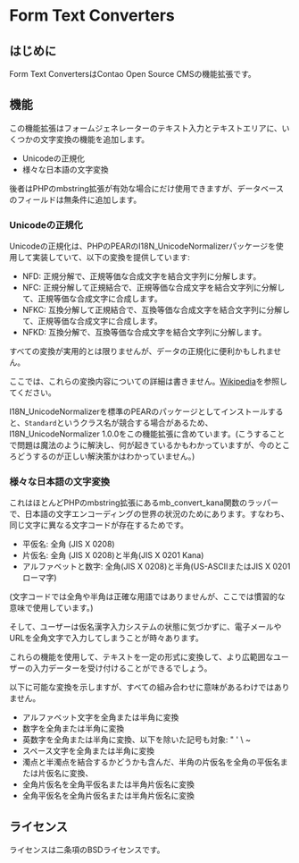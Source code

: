 # Form Text Converters

## はじめに

Form Text ConvertersはContao Open Source CMSの機能拡張です。

## 機能

この機能拡張はフォームジェネレーターのテキスト入力とテキストエリアに、いくつかの文字変換の機能を追加します。

* Unicodeの正規化
* 様々な日本語の文字変換

後者はPHPのmbstring拡張が有効な場合にだけ使用できますが、データベースのフィールドは無条件に追加します。

### Unicodeの正規化

Unicodeの正規化は、PHPのPEARのI18N_UnicodeNormalizerパッケージを使用して実装していて、以下の変換を提供しています:

* NFD: 正規分解で、正規等価な合成文字を結合文字列に分解します。
* NFC: 正規分解して正規結合で、正規等価な合成文字を結合文字列に分解して、正規等価な合成文字に合成します。
* NFKC: 互換分解して正規結合で、互換等価な合成文字を結合文字列に分解して、正規等価な合成文字に合成します。
* NFKD: 互換分解で、互換等価な合成文字を結合文字列に分解します。

すべての変換が実用的とは限りませんが、データの正規化に便利かもしれません。

ここでは、これらの変換内容についての詳細は書きません。[Wikipedia](http://ja.wikipedia.org/wiki/Unicode%E6%AD%A3%E8%A6%8F%E5%8C%96 "Unicode正規化")を参照してください。

I18N_UnicodeNormalizerを標準のPEARのパッケージとしてインストールすると、`Standard`というクラス名が競合する場合があるため、I18N_UnicodeNormalizer 1.0.0をこの機能拡張に含めています。(こうすることで問題は魔法のように解決し、何が起きているかもわかっていますが、今のところどうするのが正しい解決策かはわかっていません。)


### 様々な日本語の文字変換

これはほとんどPHPのmbstring拡張にあるmb_convert_kana関数のラッパーで、日本語の文字エンコーディングの世界の状況のためにあります。すなわち、同じ文字に異なる文字コードが存在するためです。

* 平仮名: 全角 (JIS X 0208)
* 片仮名: 全角 (JIS X 0208)と半角(JIS X 0201 Kana)
* アルファベットと数字: 全角(JIS X 0208)と半角(US-ASCIIまたはJIS X 0201 ローマ字)

(文字コードでは全角や半角は正確な用語ではありませんが、ここでは慣習的な意味で使用しています。)

そして、ユーザーは仮名漢字入力システムの状態に気づかずに、電子メールやURLを全角文字で入力してしまうことが時々あります。

これらの機能を使用して、テキストを一定の形式に変換して、より広範囲なユーザーの入力データーを受け付けることができるでしょう。

以下に可能な変換を示しますが、すべての組み合わせに意味があるわけではありません。

* アルファベット文字を全角または半角に変換
* 数字を全角または半角に変換
* 英数字を全角または半角に変換、以下を除いた記号も対象: " ' \ ~
* スペース文字を全角または半角に変換
* 濁点と半濁点を結合するかどうかも含んだ、半角の片仮名を全角の平仮名または片仮名に変換、
* 全角片仮名を全角平仮名または半角片仮名に変換
* 全角平仮名を全角片仮名または半角片仮名に変換


## ライセンス

ライセンスは二条項のBSDライセンスです。
